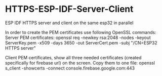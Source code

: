 # HTTPS-ESP-IDF-Server-Client
ESP IDF HTTPS server and client on the same esp32 in parallel

In order to create the PEM certificates use following OpenSSL commands:
Server PEM certificates:
openssl req -newkey rsa:2048 -nodes -keyout ServerKey.pem -x509 -days 3650 -out ServerCert.pem -subj "/CN=ESP32 HTTPS server"

Client PEM certificates, show all three needed certificates (created specifically for firebase url) on the screen. Copy them to one file:
openssl s_client -showcerts -connect console.firebase.google.com:443
